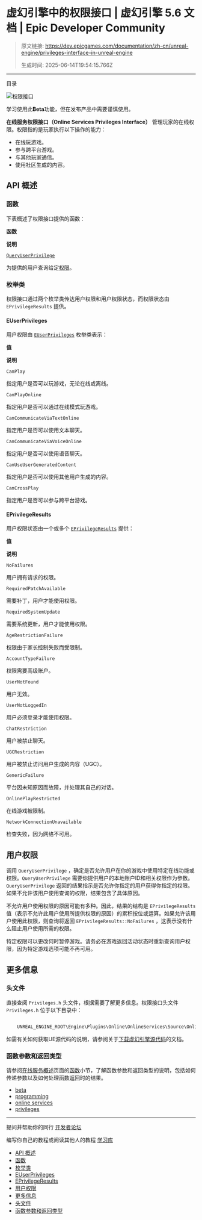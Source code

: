 # 虚幻引擎中的权限接口 | 虚幻引擎 5.6 文档 | Epic Developer Community

> 原文链接: https://dev.epicgames.com/documentation/zh-cn/unreal-engine/privileges-interface-in-unreal-engine
> 
> 生成时间: 2025-06-14T19:54:15.766Z

---

目录

![权限接口](https://dev.epicgames.com/community/api/documentation/image/eabd1b7a-637e-4119-b53f-14873a89ab16?resizing_type=fill&width=1920&height=335)

学习使用此**Beta**功能，但在发布产品中需要谨慎使用。

**在线服务权限接口（Online Services Privileges Interface）** 管理玩家的在线权限。权限指的是玩家执行以下操作的能力：

-   在线玩游戏。
-   参与跨平台游戏。
-   与其他玩家通信。
-   使用社区生成的内容。

## API 概述

### 函数

下表概述了权限接口提供的函数：

**函数**

**说明**

[`QueryUserPrivilege`](/documentation/en-us/unreal-engine/API/Plugins/OnlineServicesInterface/Online/IPrivileges/QueryUserPrivilege)

为提供的用户查询给定[权限](/documentation/zh-cn/unreal-engine/privileges-interface-in-unreal-engine#euserprivileges)。

### 枚举类

权限接口通过两个枚举类传达用户权限和用户权限状态，而权限状态由 `EPrivilegeResults` 提供。

#### EUserPrivileges

用户权限由 [`EUserPrivileges`](/documentation/en-us/unreal-engine/API/Plugins/OnlineServicesInterface/Online/UE__Online__EUserPrivileges) 枚举类表示：

**值**

**说明**

`CanPlay`

指定用户是否可以玩游戏，无论在线或离线。

`CanPlayOnline`

指定用户是否可以通过在线模式玩游戏。

`CanCommunicateViaTextOnline`

指定用户是否可以使用文本聊天。

`CanCommunicateViaVoiceOnline`

指定用户是否可以使用语音聊天。

`CanUseUserGeneratedContent`

指定用户是否可以使用其他用户生成的内容。

`CanCrossPlay`

指定用户是否可以参与跨平台游戏。

#### EPrivilegeResults

用户权限状态由一个或多个 [`EPrivilegeResults`](/documentation/en-us/unreal-engine/API/Plugins/OnlineServicesInterface/Online/UE__Online__EPrivilegeResults) 提供：

**值**

**说明**

`NoFailures`

用户拥有请求的权限。

`RequiredPatchAvailable`

需要补丁，用户才能使用权限。

`RequiredSystemUpdate`

需要系统更新，用户才能使用权限。

`AgeRestrictionFailure`

权限由于家长控制失败而受限制。

`AccountTypeFailure`

权限需要高级账户。

`UserNotFound`

用户无效。

`UserNotLoggedIn`

用户必须登录才能使用权限。

`ChatRestriction`

用户被禁止聊天。

`UGCRestriction`

用户被禁止访问用户生成的内容（UGC）。

`GenericFailure`

平台因未知原因而故障，并处理其自己的对话。

`OnlinePlayRestricted`

在线游戏被限制。

`NetworkConnectionUnavailable`

检查失败，因为网络不可用。

## 用户权限

调用 `QueryUserPrivilege` ，确定是否允许用户在你的游戏中使用特定在线功能或权限。`QueryUserPrivilege` 需要你提供用户的本地账户ID和相关权限作为参数。`QueryUserPrivilege` 返回的结果指示是否允许你指定的用户获得你指定的权限。如果不允许该用户使用查询的权限，结果包含了具体原因。

不允许用户使用权限的原因可能有多种。因此，结果的结构是 `EPrivilegeResults` 值（表示不允许此用户使用所提供权限的原因）的累积按位或运算。如果允许该用户使用此权限，则查询将返回 `EPrivilegeResults::NoFailures` ，这表示没有什么阻止用户使用所需的权限。

特定权限可以更改何时暂停游戏。请务必在游戏返回活动状态时重新查询用户权限，因为特定游戏选项可能不再可用。

## 更多信息

### 头文件

直接查阅 `Privileges.h` 头文件，根据需要了解更多信息。权限接口头文件 `Privileges.h` 位于以下目录中：

```cpp

	UNREAL_ENGINE_ROOT\Engine\Plugins\Online\OnlineServices\Source\OnlineServicesInterface\Public\Online

```

如需有关如何获取UE源代码的说明，请参阅关于[下载虚幻引擎源代码](/documentation/zh-cn/unreal-engine/downloading-source-code-in-unreal-engine)的文档。

### 函数参数和返回类型

请参阅[在线服务概述](/documentation/zh-cn/unreal-engine/overview-of-online-services-in-unreal-engine)页面的[函数](/documentation/zh-cn/unreal-engine/overview-of-online-services-in-unreal-engine#%E5%87%BD%E6%95%B0)小节，了解函数参数和返回类型的说明，包括如何传递参数以及如何处理函数返回时的结果。

-   [beta](https://dev.epicgames.com/community/search?query=beta)
-   [programming](https://dev.epicgames.com/community/search?query=programming)
-   [online services](https://dev.epicgames.com/community/search?query=online%20services)
-   [privileges](https://dev.epicgames.com/community/search?query=privileges)

* * *

提问并帮助你的同行 [开发者论坛](https://forums.unrealengine.com/categories?tag=unreal-engine)

编写你自己的教程或阅读其他人的教程 [学习库](https://dev.epicgames.com/community/unreal-engine/learning)

-   [API 概述](/documentation/zh-cn/unreal-engine/privileges-interface-in-unreal-engine#api%E6%A6%82%E8%BF%B0)
-   [函数](/documentation/zh-cn/unreal-engine/privileges-interface-in-unreal-engine#%E5%87%BD%E6%95%B0)
-   [枚举类](/documentation/zh-cn/unreal-engine/privileges-interface-in-unreal-engine#%E6%9E%9A%E4%B8%BE%E7%B1%BB)
-   [EUserPrivileges](/documentation/zh-cn/unreal-engine/privileges-interface-in-unreal-engine#euserprivileges)
-   [EPrivilegeResults](/documentation/zh-cn/unreal-engine/privileges-interface-in-unreal-engine#eprivilegeresults)
-   [用户权限](/documentation/zh-cn/unreal-engine/privileges-interface-in-unreal-engine#%E7%94%A8%E6%88%B7%E6%9D%83%E9%99%90)
-   [更多信息](/documentation/zh-cn/unreal-engine/privileges-interface-in-unreal-engine#%E6%9B%B4%E5%A4%9A%E4%BF%A1%E6%81%AF)
-   [头文件](/documentation/zh-cn/unreal-engine/privileges-interface-in-unreal-engine#%E5%A4%B4%E6%96%87%E4%BB%B6)
-   [函数参数和返回类型](/documentation/zh-cn/unreal-engine/privileges-interface-in-unreal-engine#%E5%87%BD%E6%95%B0%E5%8F%82%E6%95%B0%E5%92%8C%E8%BF%94%E5%9B%9E%E7%B1%BB%E5%9E%8B)